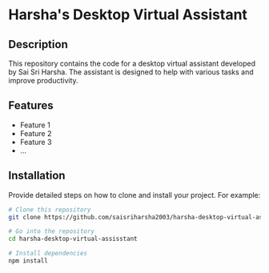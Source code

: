 # Harsha's Desktop Virtual Assistant

## Description
This repository contains the code for a desktop virtual assistant developed by Sai Sri Harsha. The assistant is designed to help with various tasks and improve productivity.

## Features
- Feature 1
- Feature 2
- Feature 3
- ...

## Installation
Provide detailed steps on how to clone and install your project. For example:

```bash
# Clone this repository
git clone https://github.com/saisriharsha2003/harsha-desktop-virtual-assisstant.git

# Go into the repository
cd harsha-desktop-virtual-assisstant

# Install dependencies
npm install
